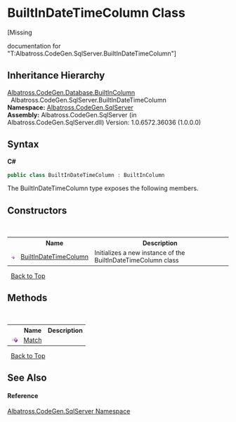 # BuiltInDateTimeColumn Class
 

\[Missing <summary> documentation for "T:Albatross.CodeGen.SqlServer.BuiltInDateTimeColumn"\]


## Inheritance Hierarchy
<a href="5ACBCD3">Albatross.CodeGen.Database.BuiltInColumn</a><br />&nbsp;&nbsp;Albatross.CodeGen.SqlServer.BuiltInDateTimeColumn<br />
**Namespace:**&nbsp;<a href="9727DDEC">Albatross.CodeGen.SqlServer</a><br />**Assembly:**&nbsp;Albatross.CodeGen.SqlServer (in Albatross.CodeGen.SqlServer.dll) Version: 1.0.6572.36036 (1.0.0.0)

## Syntax

**C#**<br />
``` C#
public class BuiltInDateTimeColumn : BuiltInColumn
```

The BuiltInDateTimeColumn type exposes the following members.


## Constructors
&nbsp;<table><tr><th></th><th>Name</th><th>Description</th></tr><tr><td>![Public method](media/pubmethod.gif "Public method")</td><td><a href="4EDCEA22">BuiltInDateTimeColumn</a></td><td>
Initializes a new instance of the BuiltInDateTimeColumn class</td></tr></table>&nbsp;
<a href="#builtindatetimecolumn-class">Back to Top</a>

## Methods
&nbsp;<table><tr><th></th><th>Name</th><th>Description</th></tr><tr><td>![Public method](media/pubmethod.gif "Public method")</td><td><a href="D756ED4A">Match</a></td><td /></tr></table>&nbsp;
<a href="#builtindatetimecolumn-class">Back to Top</a>

## See Also


#### Reference
<a href="9727DDEC">Albatross.CodeGen.SqlServer Namespace</a><br />